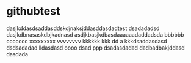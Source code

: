 # githubtest
dasjkddasdsaddasddskdjnaksjddasddasdadtest
dsadadadsd
dasjkdbnasaskdbjkadnasd
asdjkbasjkdbasdaaaaaadaddadsda
bbbbbb
ccccccc
xxxxxxxxx
vvvvvvvv
kkkkkk
kkk
dd
a
kkkdsaddasdasd
dsdsadadad
lldasdasd
oooo
dsad
ppp
dsadasdadad
dadbadbakjddasd
dasdada
